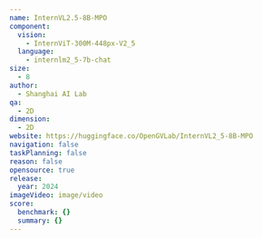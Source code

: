 ```yaml
---
name: InternVL2.5-8B-MPO
component:
  vision:
    - InternViT-300M-448px-V2_5
  language:
    - internlm2_5-7b-chat
size:
  - 8
author:
  - Shanghai AI Lab
qa:
  - 2D
dimension:
  - 2D
website: https://huggingface.co/OpenGVLab/InternVL2_5-8B-MPO
navigation: false
taskPlanning: false
reason: false
opensource: true
release:
  year: 2024
imageVideo: image/video
score:
  benchmark: {}
  summary: {}
---
```

